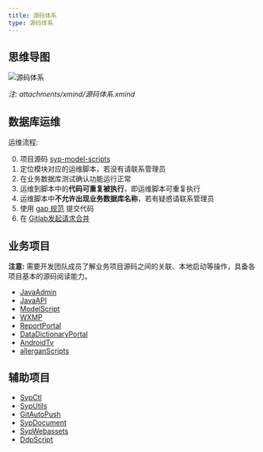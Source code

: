 ```yaml
---
title: 源码体系
type: 源码体系
---
```


## 思维导图

![源码体系](/images/源码体系.png)

*注: attachments/xmind/源码体系.xmind*

## 数据库运维

运维流程:

0. 项目源码 [syp-model-scripts](http://gitlab.ibi.ren/shengyiplus/syp-model-scripts)
1. 定位模块对应的运维脚本，若没有请联系管理员
2. 在业务数据库测试确认功能运行正常
3. 运维到脚本中的**代码可重复被执行**，即运维脚本可重复执行
4. 运维脚本中**不允许出现业务数据库名称**，若有疑惑请联系管理员
5. 使用 [gap 规范](/developer/style-guide/gitlab.html) 提交代码
6. 在 [Gitlab发起请求合并](/developer/style-guide/gitlab.html#Gitlab-请求合并)

## 业务项目

**注意:** 需要开发团队成员了解业务项目源码之间的关联、本地启动等操作，具备各项目基本的源码阅读能力。

- [JavaAdmin](http://gitlab.ibi.ren/shengyiplus/syp-java-admin)
- [JavaAPI](http://gitlab.ibi.ren/shengyiplus/syp-api-server)
- [ModelScript](http://gitlab.ibi.ren/shengyiplus/syp-model-scripts)
- [WXMP](http://gitlab.ibi.ren/shengyiplus/syp-wxmp)
- [ReportPortal](http://gitlab.ibi.ren/shengyiplus/syp-report-portal)
- [DataDictionaryPortal](http://gitlab.ibi.ren/shengyiplus/syp-data-dictionary-portal)
- [AndroidTv](http://gitlab.ibi.ren/shengyiplus/syp-android-tv)
- [allerganScripts](http://gitlab.ibi.ren/allergan/allerganScripts)

## 辅助项目

- [SypCtl](http://gitlab.ibi.ren/syp-apps/sypctl)
- [SypUtils](http://gitlab.ibi.ren/shengyiplus/syp-utils)
- [GitAutoPush](http://gitlab.ibi.ren/shengyiplus/GitAutoPush)
- [SypDocument](http://gitlab.ibi.ren/shengyiplus/syp-documents)
- [SypWebassets](http://gitlab.ibi.ren/shengyiplus/syp-webassets)
- [DdpScript](http://gitlab.ibi.ren/shengyiplus/DdpScript)